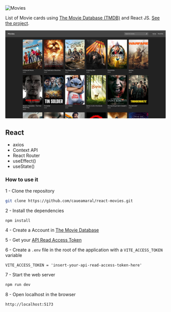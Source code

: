 <img src="https://www.themoviedb.org/assets/2/v4/logos/v2/blue_short-8e7b30f73a4020692ccca9c88bafe5dcb6f8a62a4c6bc55cd9ba82bb2cd95f6c.svg" alt="Movies" width="300">

List of Movie cards using [The Movie Database (TMDB)](https://www.themoviedb.org) and React JS. [See the project](https://caueamaral.github.io/react-movies).

<img src="src/images/react-movies.jpg" alt="Movies">

## React

- axios
- Context API
- React Router
- useEffect()
- useState()

### How to use it

1 - Clone the repository

```sh
git clone https://github.com/caueamaral/react-movies.git
```

2 - Install the dependencies

```sh
npm install
```

4 - Create a Account in [The Movie Database](https://www.themoviedb.org/signup)

5 - Get your [API Read Access Token](https://www.themoviedb.org/settings/api)

6 - Create a `.env` file in the root of the application with a `VITE_ACCESS_TOKEN` variable

```
VITE_ACCESS_TOKEN = 'insert-your-api-read-access-token-here'
```

7 - Start the web server

```sh
npm run dev
```

8 - Open localhost in the browser

```sh
http://localhost:5173
```

